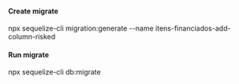 #### Create migrate
npx sequelize-cli migration:generate --name itens-financiados-add-column-risked


#### Run  migrate
npx sequelize-cli db:migrate